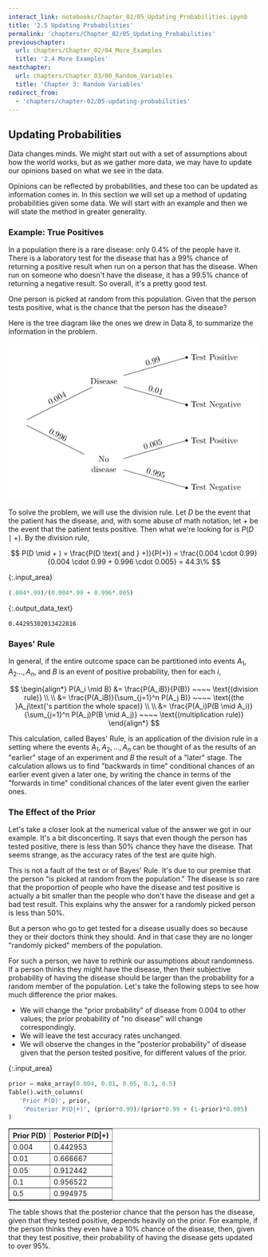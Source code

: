 ```yaml
---
interact_link: notebooks/Chapter_02/05_Updating_Probabilities.ipynb
title: '2.5 Updating Probabilities'
permalink: 'chapters/Chapter_02/05_Updating_Probabilities'
previouschapter:
  url: chapters/Chapter_02/04_More_Examples
  title: '2.4 More Examples'
nextchapter:
  url: chapters/Chapter_03/00_Random_Variables
  title: 'Chapter 3: Random Variables'
redirect_from:
  - 'chapters/chapter-02/05-updating-probabilities'
---
```


## Updating Probabilities

Data changes minds. We might start out with a set of assumptions about how the world works, but as we gather more data, we may have to update our opinions based on what we see in the data.

Opinions can be reflected by probabilities, and these too can be updated as information comes in. In this section we will set up a method of updating probabilities given some data. We will start with an example and then we will state the method in greater generality.

### Example: True Positives
In a population there is a rare disease: only 0.4% of the people have it. There is a laboratory test for the disease that has a 99% chance of returning a positive result when run on a person that has the disease. When run on someone who doesn't have the disease, it has a 99.5% chance of returning a negative result. So overall, it's a pretty good test.

One person is picked at random from this population. Given that the person tests positive, what is the chance that the person has the disease?

Here is the tree diagram like the ones we drew in Data 8, to summarize the information in the problem.

![rare disease tree diagram](tree_disease_rare.png)

To solve the problem, we will use the division rule. Let $D$ be the event that the patient has the disease, and, with some abuse of math notation, let $+$ be the event that the patient tests positive. Then what we're looking for is $P(D \mid +)$. By the division rule,

$$
P(D \mid + ) = \frac{P(D \text{ and } +)}{P(+)}
= \frac{0.004 \cdot 0.99}{0.004 \cdot 0.99 + 0.996 \cdot 0.005}
= 44.3\%
$$


{:.input_area}
```python
(.004*.99)/(0.004*.99 + 0.996*.005)
```




{:.output_data_text}
```
0.44295302013422816
```



### Bayes' Rule
In general, if the entire outcome space can be partitioned into events $A_1, A_2 \ldots , A_n$, and $B$ is an event of positive probability, then for each $i$,

$$
\begin{align*}
P(A_i \mid B) &= \frac{P(A_iB)}{P(B)} ~~~~ \text{(division rule)} \\ \\
&= \frac{P(A_iB)}{\sum_{j=1}^n P(A_j B)} ~~~~ \text{(the }A_j\text{'s partition the whole space)} \\ \\
&= \frac{P(A_i)P(B \mid A_i)}{\sum_{j=1}^n P(A_j)P(B \mid A_j)} ~~~~
\text{(multiplication rule)}
\end{align*}
$$

This calculation, called Bayes' Rule, is an application of the division rule in a setting where the events $A_1, A_2, \ldots , A_n$ can be thought of as the results of an "earlier" stage of an experiment and $B$ the result of a "later" stage. The calculation allows us to find "backwards in time" conditional chances of an earlier event given a later one, by writing the chance in terms of the "forwards in time" conditional chances of the later event given the earlier ones.

### The Effect of the Prior
Let's take a closer look at the numerical value of the answer we got in our example. It's a bit disconcerting. It says that even though the person has tested positive, there is less than 50% chance they have the disease. That seems strange, as the accuracy rates of the test are quite high.

This is not a fault of the test or of Bayes' Rule. It's due to our premise that the person "is picked at random from the population." The disease is so rare that the proportion of people who have the disease and test positive is actually a bit smaller than the people who don't have the disease and get a bad test result. This explains why the answer for a randomly picked person is less than 50%.

But a person who go to get tested for a disease usually does so because they or their doctors think they should. And in that case they are no longer "randomly picked" members of the population. 

For such a person, we have to rethink our assumptions about randomness. If a person thinks they might have the disease, then their subjective probability of having the disease should be larger than the probability for a random member of the population. Let's take the following steps to see how much difference the prior makes.

- We will change the "prior probability" of disease from 0.004 to other values; the prior probability of "no disease" will change correspondingly.
- We will leave the test accuracy rates unchanged.
- We will observe the changes in the "posterior probability" of disease given that the person tested positive, for different values of the prior.


{:.input_area}
```python
prior = make_array(0.004, 0.01, 0.05, 0.1, 0.5)
Table().with_columns(
   'Prior P(D)', prior,
    'Posterior P(D|+)', (prior*0.99)/(prior*0.99 + (1-prior)*0.005)
)
```




<div markdown="0">
<table border="1" class="dataframe">
    <thead>
        <tr>
            <th>Prior P(D)</th> <th>Posterior P(D|+)</th>
        </tr>
    </thead>
    <tbody>
        <tr>
            <td>0.004     </td> <td>0.442953        </td>
        </tr>
        <tr>
            <td>0.01      </td> <td>0.666667        </td>
        </tr>
        <tr>
            <td>0.05      </td> <td>0.912442        </td>
        </tr>
        <tr>
            <td>0.1       </td> <td>0.956522        </td>
        </tr>
        <tr>
            <td>0.5       </td> <td>0.994975        </td>
        </tr>
    </tbody>
</table>
</div>



The table shows that the posterior chance that the person has the disease, given that they tested positive, depends heavily on the prior. For example, if the person thinks they even have a 10% chance of the disease, then, given that they test positive, their probability of having the disease gets updated to over 95%. 
